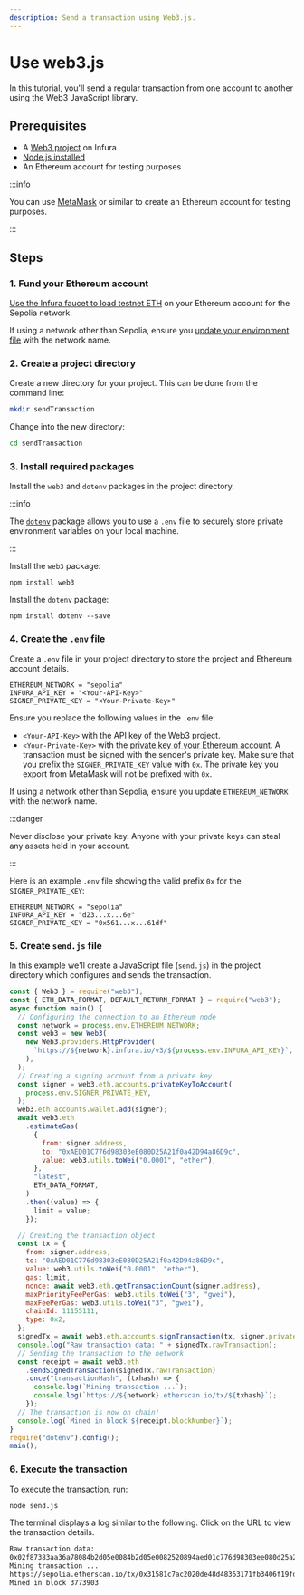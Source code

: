 ```yaml
---
description: Send a transaction using Web3.js.
---
```


# Use web3.js

In this tutorial, you'll send a regular transaction from one account to another using the Web3 JavaScript library.

## Prerequisites

- A [Web3 project](../../../../../developer-tools/dashboard/get-started/create-api/) on Infura
- [Node.js installed](https://nodejs.org/en/download/)
- An Ethereum account for testing purposes

:::info

You can use [MetaMask](https://metamask.io) or similar to create an Ethereum account for testing purposes.

:::

## Steps

### 1. Fund your Ethereum account

[Use the Infura faucet to load testnet ETH](https://www.infura.io/faucet) on your Ethereum account for the Sepolia network.

If using a network other than Sepolia, ensure you [update your environment file](#4-create-the-env-file) with the network name.

### 2. Create a project directory

Create a new directory for your project. This can be done from the command line:

```bash
mkdir sendTransaction
```

Change into the new directory:

```bash
cd sendTransaction
```

### 3. Install required packages

Install the `web3` and `dotenv` packages in the project directory.

:::info

The [`dotenv`](../../../how-to/javascript-dotenv.md) package allows you to use a `.env` file to securely store private environment variables on your local machine.

:::

Install the `web3` package:

```
npm install web3
```

Install the `dotenv` package:

```
npm install dotenv --save
```

### 4. Create the `.env` file

Create a `.env` file in your project directory to store the project and Ethereum account details.

```text
ETHEREUM_NETWORK = "sepolia"
INFURA_API_KEY = "<Your-API-Key>"
SIGNER_PRIVATE_KEY = "<Your-Private-Key>"
```

Ensure you replace the following values in the `.env` file:

- `<Your-API-Key>` with the API key of the Web3 project.
- `<Your-Private-Key>` with the [private key of your Ethereum account](https://metamask.zendesk.com/hc/en-us/articles/360015289632-How-to-Export-an-Account-Private-Key). A transaction must be signed with the sender's private key. Make sure that you prefix the `SIGNER_PRIVATE_KEY` value with `0x`. The private key you export from MetaMask will not be prefixed with `0x`.

If using a network other than Sepolia, ensure you update `ETHEREUM_NETWORK` with the network name.

:::danger

Never disclose your private key. Anyone with your private keys can steal any assets held in your account.

:::

Here is an example `.env` file showing the valid prefix `0x` for the `SIGNER_PRIVATE_KEY`:

```text
ETHEREUM_NETWORK = "sepolia"
INFURA_API_KEY = "d23...x...6e"
SIGNER_PRIVATE_KEY = "0x561...x...61df"
```

### 5. Create `send.js` file

In this example we'll create a JavaScript file (`send.js`) in the project directory which configures and sends the transaction.

```javascript showLineNumbers
const { Web3 } = require("web3");
const { ETH_DATA_FORMAT, DEFAULT_RETURN_FORMAT } = require("web3");
async function main() {
  // Configuring the connection to an Ethereum node
  const network = process.env.ETHEREUM_NETWORK;
  const web3 = new Web3(
    new Web3.providers.HttpProvider(
      `https://${network}.infura.io/v3/${process.env.INFURA_API_KEY}`,
    ),
  );
  // Creating a signing account from a private key
  const signer = web3.eth.accounts.privateKeyToAccount(
    process.env.SIGNER_PRIVATE_KEY,
  );
  web3.eth.accounts.wallet.add(signer);
  await web3.eth
    .estimateGas(
      {
        from: signer.address,
        to: "0xAED01C776d98303eE080D25A21f0a42D94a86D9c",
        value: web3.utils.toWei("0.0001", "ether"),
      },
      "latest",
      ETH_DATA_FORMAT,
    )
    .then((value) => {
      limit = value;
    });

  // Creating the transaction object
  const tx = {
    from: signer.address,
    to: "0xAED01C776d98303eE080D25A21f0a42D94a86D9c",
    value: web3.utils.toWei("0.0001", "ether"),
    gas: limit,
    nonce: await web3.eth.getTransactionCount(signer.address),
    maxPriorityFeePerGas: web3.utils.toWei("3", "gwei"),
    maxFeePerGas: web3.utils.toWei("3", "gwei"),
    chainId: 11155111,
    type: 0x2,
  };
  signedTx = await web3.eth.accounts.signTransaction(tx, signer.privateKey);
  console.log("Raw transaction data: " + signedTx.rawTransaction);
  // Sending the transaction to the network
  const receipt = await web3.eth
    .sendSignedTransaction(signedTx.rawTransaction)
    .once("transactionHash", (txhash) => {
      console.log(`Mining transaction ...`);
      console.log(`https://${network}.etherscan.io/tx/${txhash}`);
    });
  // The transaction is now on chain!
  console.log(`Mined in block ${receipt.blockNumber}`);
}
require("dotenv").config();
main();
```

### 6. Execute the transaction

To execute the transaction, run:

```bash
node send.js
```

The terminal displays a log similar to the following. Click on the URL to view the transaction details.

```html
Raw transaction data:
0x02f87383aa36a78084b2d05e0084b2d05e0082520894aed01c776d98303ee080d25a21f0a42d94a86d9c865af3107a400080c080a058b88e1e01517ecaab0349f838aa07cbc90297679b2bbf2f48fa6f53b02ae358a00564373fe50e923d87f1da8d7805533c71cf81af32d66b3b2f45e972e4896fde
Mining transaction ...
https://sepolia.etherscan.io/tx/0x31581c7ac2020de48d48363171fb3406f19fd14e67575695dafba51295959049
Mined in block 3773903
```
